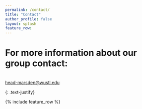 ```yaml
---
permalink: /contact/
title: "Contact"
author_profile: false
layout: splash
feature_row:
---
```


# For more information about our group contact:  

<div class="column selected-category-label small-7 medium-9">
   <div id="category" class="label-category">
     <br> <a href = "mailto: head-marsden@wustl.edu">head-marsden@wustl.edu</a>
</div>


{: .text-justify}

{% include feature_row %}
